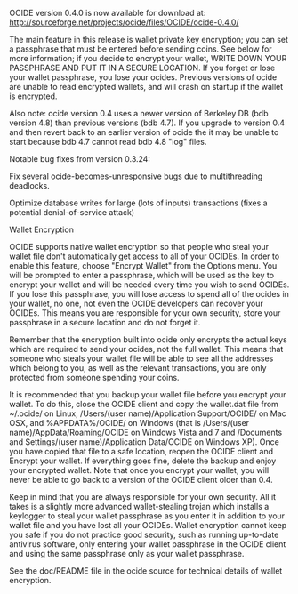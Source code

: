 OCIDE version 0.4.0 is now available for download at:
http://sourceforge.net/projects/ocide/files/OCIDE/ocide-0.4.0/

The main feature in this release is wallet private key encryption;
you can set a passphrase that must be entered before sending coins.
See below for more information; if you decide to encrypt your wallet,
WRITE DOWN YOUR PASSPHRASE AND PUT IT IN A SECURE LOCATION. If you
forget or lose your wallet passphrase, you lose your ocides.
Previous versions of ocide are unable to read encrypted wallets,
and will crash on startup if the wallet is encrypted.

Also note: ocide version 0.4 uses a newer version of Berkeley DB
(bdb version 4.8) than previous versions (bdb 4.7). If you upgrade
to version 0.4 and then revert back to an earlier version of ocide
the it may be unable to start because bdb 4.7 cannot read bdb 4.8
"log" files.


Notable bug fixes from version 0.3.24:

Fix several ocide-becomes-unresponsive bugs due to multithreading
deadlocks.

Optimize database writes for large (lots of inputs) transactions
(fixes a potential denial-of-service attack)


Wallet Encryption

OCIDE supports native wallet encryption so that people who steal your
wallet file don't automatically get access to all of your OCIDEs.
In order to enable this feature, choose "Encrypt Wallet" from the
Options menu.  You will be prompted to enter a passphrase, which
will be used as the key to encrypt your wallet and will be needed
every time you wish to send OCIDEs.  If you lose this passphrase,
you will lose access to spend all of the ocides in your wallet,
no one, not even the OCIDE developers can recover your OCIDEs.
This means you are responsible for your own security, store your
passphrase in a secure location and do not forget it.

Remember that the encryption built into ocide only encrypts the
actual keys which are required to send your ocides, not the full
wallet.  This means that someone who steals your wallet file will
be able to see all the addresses which belong to you, as well as the
relevant transactions, you are only protected from someone spending
your coins.

It is recommended that you backup your wallet file before you
encrypt your wallet.  To do this, close the OCIDE client and
copy the wallet.dat file from ~/.ocide/ on Linux, /Users/(user
name)/Application Support/OCIDE/ on Mac OSX, and %APPDATA%/OCIDE/
on Windows (that is /Users/(user name)/AppData/Roaming/OCIDE on
Windows Vista and 7 and /Documents and Settings/(user name)/Application
Data/OCIDE on Windows XP).  Once you have copied that file to a
safe location, reopen the OCIDE client and Encrypt your wallet.
If everything goes fine, delete the backup and enjoy your encrypted
wallet.  Note that once you encrypt your wallet, you will never be
able to go back to a version of the OCIDE client older than 0.4.

Keep in mind that you are always responsible for your own security.
All it takes is a slightly more advanced wallet-stealing trojan which
installs a keylogger to steal your wallet passphrase as you enter it
in addition to your wallet file and you have lost all your OCIDEs.
Wallet encryption cannot keep you safe if you do not practice
good security, such as running up-to-date antivirus software, only
entering your wallet passphrase in the OCIDE client and using the
same passphrase only as your wallet passphrase.

See the doc/README file in the ocide source for technical details
of wallet encryption.
